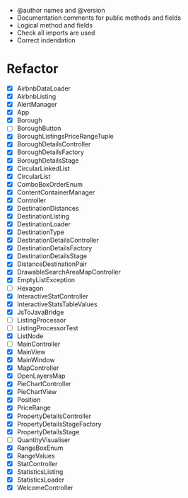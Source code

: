 - @author names and @version
- Documentation comments for public methods and fields
- Logical method and fields
- Check all imports are used
- Correct indendation

# Refactor

- [x] AirbnbDataLoader
- [x] AirbnbListing
- [x] AlertManager
- [x] App
- [x] Borough
- [ ] BoroughButton
- [x] BoroughListingsPriceRangeTuple
- [x] BoroughDetailsController
- [x] BoroughDetailsFactory
- [x] BoroughDetailsStage
- [x] CircularLinkedList
- [x] CircularList
- [x] ComboBoxOrderEnum
- [x] ContentContainerManager
- [x] Controller
- [x] DestinationDistances
- [x] DestinationListing
- [x] DestinationLoader
- [x] DestinationType
- [x] DestinationDetailsController
- [x] DestinationDetailsFactory
- [x] DestinationDetailsStage
- [x] DistanceDestinationPair
- [x] DrawableSearchAreaMapController
- [x] EmptyListException
- [ ] Hexagon
- [x] InteractiveStatController
- [x] InteractiveStatsTableValues
- [x] JsToJavaBridge
- [ ] ListingProcessor
- [ ] ListingProcessorTest
- [x] ListNode
- [ ] MainController
- [x] MainView
- [x] MainWindow
- [x] MapController
- [x] OpenLayersMap
- [x] PieChartController
- [x] PieChartView
- [x] Position
- [x] PriceRange
- [x] PropertyDetailsController
- [x] PropertyDetailsStageFactory
- [x] PropertyDetailsStage
- [ ] QuantityVisualiser
- [x] RangeBoxEnum
- [x] RangeValues
- [x] StatController
- [x] StatisticsListing
- [x] StatisticsLoader
- [x] WelcomeController
